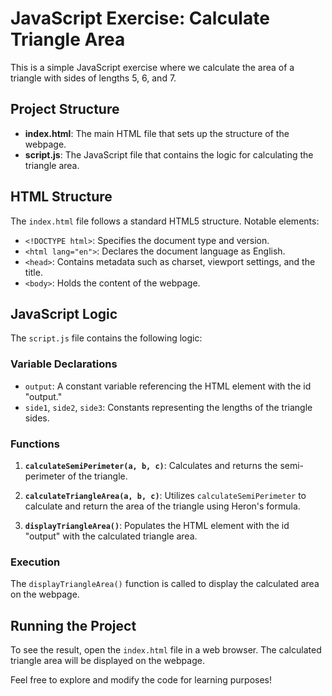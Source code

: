 # JavaScript Exercise: Calculate Triangle Area

This is a simple JavaScript exercise where we calculate the area of a triangle with sides of lengths 5, 6, and 7.

## Project Structure

- **index.html**: The main HTML file that sets up the structure of the webpage.
- **script.js**: The JavaScript file that contains the logic for calculating the triangle area.

## HTML Structure

The `index.html` file follows a standard HTML5 structure. Notable elements:

- `<!DOCTYPE html>`: Specifies the document type and version.
- `<html lang="en">`: Declares the document language as English.
- `<head>`: Contains metadata such as charset, viewport settings, and the title.
- `<body>`: Holds the content of the webpage.

## JavaScript Logic

The `script.js` file contains the following logic:

### Variable Declarations

- `output`: A constant variable referencing the HTML element with the id "output."
- `side1`, `side2`, `side3`: Constants representing the lengths of the triangle sides.

### Functions

1. **`calculateSemiPerimeter(a, b, c)`**: Calculates and returns the semi-perimeter of the triangle.

2. **`calculateTriangleArea(a, b, c)`**: Utilizes `calculateSemiPerimeter` to calculate and return the area of the triangle using Heron's formula.

3. **`displayTriangleArea()`**: Populates the HTML element with the id "output" with the calculated triangle area.

### Execution

The `displayTriangleArea()` function is called to display the calculated area on the webpage.

## Running the Project

To see the result, open the `index.html` file in a web browser. The calculated triangle area will be displayed on the webpage.

Feel free to explore and modify the code for learning purposes!
